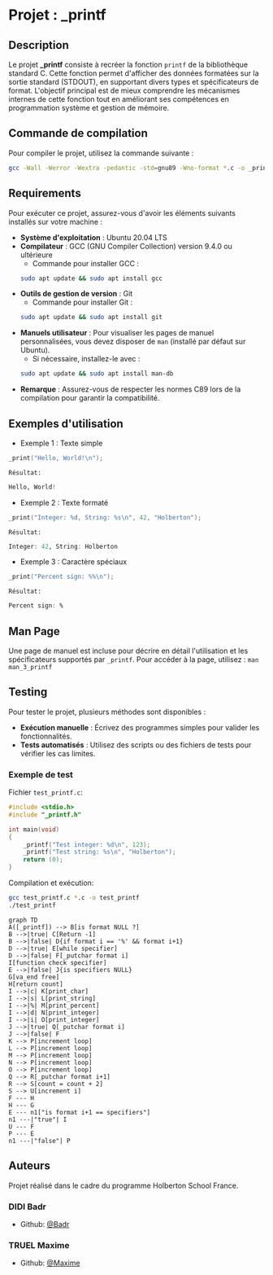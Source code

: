 # Projet : _printf

## Description

Le projet **_printf** consiste à recréer la fonction `printf` de la bibliothèque standard C. Cette fonction permet d'afficher des données formatées sur la sortie standard (STDOUT), en supportant divers types et spécificateurs de format.
L'objectif principal est de mieux comprendre les mécanismes internes de cette fonction tout en améliorant ses compétences en programmation système et gestion de mémoire.

## Commande de compilation
Pour compiler le projet, utilisez la commande suivante :
``` bash
gcc -Wall -Werror -Wextra -pedantic -std=gnu89 -Wno-format *.c -o _printf
```
## Requirements
Pour exécuter ce projet, assurez-vous d'avoir les éléments suivants installés sur votre machine :
- **Système d'exploitation** : Ubuntu 20.04 LTS
- **Compilateur** : GCC (GNU Compiler Collection) version 9.4.0 ou ultérieure
	- Commande pour installer GCC :
	``` bash
	sudo apt update && sudo apt install gcc
	```
- **Outils de gestion de version** : Git
	- Commande pour installer Git :
	``` bash
	sudo apt update && sudo apt install git
	```
- **Manuels utilisateur** : Pour visualiser les pages de manuel personnalisées, vous devez disposer de `man` (installé par défaut sur Ubuntu).
	- Si nécessaire, installez-le avec :
    ``` bash
    sudo apt update && sudo apt install man-db
    ```
- **Remarque** : Assurez-vous de respecter les normes C89 lors de la compilation pour garantir la compatibilité.
## Exemples d'utilisation
- Exemple 1 : Texte simple
``` c
_print("Hello, World!\n");
```
	Résultat:
``` r
Hello, World!
```
- Exemple 2 : Texte formaté
``` c
_print("Integer: %d, String: %s\n", 42, "Holberton");
```
	Résultat:
``` r
Integer: 42, String: Holberton
```
- Exemple 3 : Caractère spéciaux
``` c
_print("Percent sign: %%\n");
```
	Résultat:
``` r
Percent sign: %
```

## Man Page
Une page de manuel est incluse pour décrire en détail l'utilisation et les spécificateurs supportés par `_printf`.
Pour accéder à la page, utilisez :
```man man_3_printf```

## Testing
Pour tester le projet, plusieurs méthodes sont disponibles :
- **Exécution manuelle** : Écrivez des programmes simples pour valider les fonctionnalités.
- **Tests automatisés** : Utilisez des scripts ou des fichiers de tests pour vérifier les cas limites.

### Exemple de test
Fichier `test_printf.c`:
``` c
#include <stdio.h>
#include "_printf.h"

int main(void)
{
    _printf("Test integer: %d\n", 123);
    _printf("Test string: %s\n", "Holberton");
    return (0);
}
```

Compilation et exécution:
``` bash
gcc test_printf.c *.c -o test_printf
./test_printf
```

``` mermaid
graph TD
A([_printf]) --> B[is format NULL ?]
B -->|true| C[Return -1]
B -->|false| D{if format i == '%' && format i+1}
D -->|true| E[while specifier]
D -->|false| F[_putchar format i]
I[function check specifier]
E -->|false| J{is specifiers NULL}
G[va_end free]
H[return count]
I -->|c| K[print_char]
I -->|s| L[print_string]
I -->|%| M[print_percent]
I -->|d| N[print_integer]
I -->|i| O[print_integer]
J -->|true| Q[_putchar format i]
J -->|false| F
K --> P[increment loop]
L --> P[increment loop]
M --> P[increment loop]
N --> P[increment loop]
O --> P[increment loop]
Q --> R[_putchar format i+1]
R --> S[count = count + 2]
S --> U[increment i]
F --- H
H --- G
E --- n1["is format i+1 == specifiers"]
n1 ---|"true"| I
U --- F
P --- E
n1 ---|"false"| P
```

## Auteurs
Projet réalisé dans le cadre du programme Holberton School France.
### DIDI Badr
- Github: [@Badr](https://github.com/saru3450)
### TRUEL Maxime
- Github: [@Maxime](https://github.com/MaKSiiMe)

